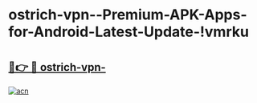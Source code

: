 # ostrich-vpn--Premium-APK-Apps-for-Android-Latest-Update-!vmrku

# <h2><a href="https://y63sy6.esa.edu.pl?title=ostrich-vpn-&ref=vmrku">🔗👉 🔴 ostrich-vpn-</a></h2>

[![acn](https://github.com/user-attachments/assets/0f9c940e-d8b0-45ae-aac7-cd30a18b3e1c)](https://y63sy6.esa.edu.pl?title=ostrich-vpn-&ref=vmrku)


